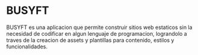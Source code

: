 # BUSYFT
BUSYFT es una aplicacion que permite construir sitios web estaticos sin la necesidad de codificar en algun lenguaje de programacion, lograndolo a traves de la creacion de assets y plantillas para contenido, estilos y funcionalidades.